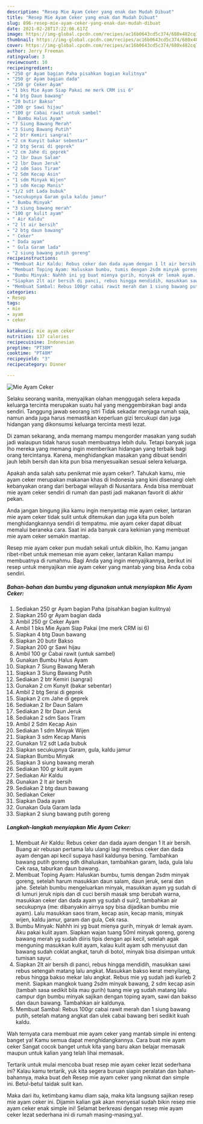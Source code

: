 ```yaml
---
description: "Resep Mie Ayam Ceker yang enak dan Mudah Dibuat"
title: "Resep Mie Ayam Ceker yang enak dan Mudah Dibuat"
slug: 896-resep-mie-ayam-ceker-yang-enak-dan-mudah-dibuat
date: 2021-02-28T17:22:06.617Z
image: https://img-global.cpcdn.com/recipes/ac16b0643cd5c374/680x482cq70/mie-ayam-ceker-foto-resep-utama.jpg
thumbnail: https://img-global.cpcdn.com/recipes/ac16b0643cd5c374/680x482cq70/mie-ayam-ceker-foto-resep-utama.jpg
cover: https://img-global.cpcdn.com/recipes/ac16b0643cd5c374/680x482cq70/mie-ayam-ceker-foto-resep-utama.jpg
author: Jerry Freeman
ratingvalue: 3
reviewcount: 10
recipeingredient:
- "250 gr Ayam bagian Paha pisahkan bagian kulitnya"
- "250 gr Ayam bagian dada"
- "250 gr Ceker Ayam"
- "1 bks Mie Ayam Siap Pakai me merk CRM isi 6"
- "4 btg Daun bawang"
- "20 butir Bakso"
- "200 gr Sawi hijau"
- "100 gr Cabai rawit untuk sambel"
- " Bumbu Halus Ayam"
- "7 Siung Bawang Merah"
- "3 Siung Bawang Putih"
- "2 btr Kemiri sangrai"
- "2 cm Kunyit bakar sebentar"
- "2 btg Serai di geprek"
- "2 cm Jahe di geprek"
- "2 lbr Daun Salam"
- "2 lbr Daun Jeruk"
- "2 sdm Saos Tiram"
- "2 Sdm Kecap Asin"
- "1 sdm Minyak Wijen"
- "3 sdm Kecap Manis"
- "1/2 sdt Lada bubuk"
- "secukupnya Garam gula kaldu jamur"
- " Bumbu Minyak"
- "3 siung bawang merah"
- "100 gr kulit ayam"
- " Air Kaldu"
- "2 lt air bersih"
- "2 btg daun bawang"
- " Ceker"
- " Dada ayam"
- " Gula Garam lada"
- "2 siung bawang putih goreng"
recipeinstructions:
- "Membuat Air Kaldu: Rebus ceker dan dada ayam dengan 1 lt air bersih. Buang air rebusan pertama lalu ulangi lagi merebus ceker dan dada ayam dengan api kecil supaya hasil kaldunya bening. Tambahkan bawang putih goreng sdh dihaluskan, tambahkan garam, lada, gula lalu Cek rasa, taburkan daun bawang."
- "Membuat Toping Ayam: Haluskan bumbu, tumis dengan 2sdm minyak goreng, setelah harum masukkan daun salam, daun jeruk, serai dan jahe. Setelah bumbu mengeluarkan minyak, masukkan ayam yg sudah di di lumuri jeruk nipis dan di cuci bersih masak smp berubah warna, masukkan ceker dan dada ayam yg sudah d suir2, tambahkan air secukupnya (me: dibanyakin airnya spy bisa dijadikan bumbu mie ayam). Lalu masukkan saos tiram, kecap asin, kecap manis, minyak wijen, kaldu jamur, garam dan gula, Cek rasa."
- "Bumbu Minyak: Nahhh ini yg buat mienya gurih, minyak dr lemak ayam. Aku pakai kulit ayam. Siapkan wajan tuang 50ml minyak goreng, goreng bawang merah yg sudah diiris tipis dengan api kecil, setelah agak menguning masukkan kulit ayam, kalau kulit ayam sdh menyusut dan bawang sudah coklat angkat, taruh di botol, minyak bisa disimpan untuk tumisan sayur."
- "Siapkan 2lt air bersih di panci, rebus hingga mendidih, masukkan sawi rebus setengah matang lalu angkat. Masukkan bakso kerat menyilang, rebus hingga bakso mekar lalu angkat. Rebus mie yg sudah jadi kurleb 2 menit. Siapkan mangkok tuang 2sdm minyak bawang, 2 sdm kecap asin (tambah sasa sedikit bila mau gurih) tuang mie yg sudah matang lalu campur dgn bumbu minyak sajikan dengan toping ayam, sawi dan bakso dan daun bawang. Tambahkan air kaldunya."
- "Membuat Sambal: Rebus 100gr cabai rawit merah dan 1 siung bawang putih, setelah matang angkat dan ulek cabai bawang beri sedikit kuah kaldu."
categories:
- Resep
tags:
- mie
- ayam
- ceker

katakunci: mie ayam ceker 
nutrition: 137 calories
recipecuisine: Indonesian
preptime: "PT38M"
cooktime: "PT48M"
recipeyield: "3"
recipecategory: Dinner

---
```



![Mie Ayam Ceker](https://img-global.cpcdn.com/recipes/ac16b0643cd5c374/680x482cq70/mie-ayam-ceker-foto-resep-utama.jpg)

Selaku seorang wanita, menyajikan olahan menggugah selera kepada keluarga tercinta merupakan suatu hal yang menggembirakan bagi anda sendiri. Tanggung jawab seorang istri Tidak sekadar menjaga rumah saja, namun anda juga harus memastikan keperluan gizi tercukupi dan juga hidangan yang dikonsumsi keluarga tercinta mesti lezat.

Di zaman  sekarang, anda memang mampu mengorder masakan yang sudah jadi walaupun tidak harus susah membuatnya lebih dulu. Tetapi banyak juga lho mereka yang memang ingin memberikan hidangan yang terbaik bagi orang tercintanya. Karena, menghidangkan masakan yang dibuat sendiri jauh lebih bersih dan kita pun bisa menyesuaikan sesuai selera keluarga. 



Apakah anda salah satu penikmat mie ayam ceker?. Tahukah kamu, mie ayam ceker merupakan makanan khas di Indonesia yang kini disenangi oleh kebanyakan orang dari berbagai wilayah di Nusantara. Anda bisa membuat mie ayam ceker sendiri di rumah dan pasti jadi makanan favorit di akhir pekan.

Anda jangan bingung jika kamu ingin menyantap mie ayam ceker, lantaran mie ayam ceker tidak sulit untuk ditemukan dan juga kita pun boleh menghidangkannya sendiri di tempatmu. mie ayam ceker dapat dibuat memalui beraneka cara. Saat ini ada banyak cara kekinian yang membuat mie ayam ceker semakin mantap.

Resep mie ayam ceker pun mudah sekali untuk dibikin, lho. Kamu jangan ribet-ribet untuk memesan mie ayam ceker, lantaran Kalian mampu membuatnya di rumahmu. Bagi Anda yang ingin menyajikannya, berikut ini resep untuk menyajikan mie ayam ceker yang mantab yang bisa Anda coba sendiri.

<!--inarticleads1-->

##### Bahan-bahan dan bumbu yang digunakan untuk menyiapkan Mie Ayam Ceker:

1. Sediakan 250 gr Ayam bagian Paha (pisahkan bagian kulitnya)
1. Siapkan 250 gr Ayam bagian dada
1. Ambil 250 gr Ceker Ayam
1. Ambil 1 bks Mie Ayam Siap Pakai (me merk CRM isi 6)
1. Siapkan 4 btg Daun bawang
1. Siapkan 20 butir Bakso
1. Siapkan 200 gr Sawi hijau
1. Ambil 100 gr Cabai rawit (untuk sambel)
1. Gunakan  Bumbu Halus Ayam
1. Siapkan 7 Siung Bawang Merah
1. Siapkan 3 Siung Bawang Putih
1. Sediakan 2 btr Kemiri (sangrai)
1. Gunakan 2 cm Kunyit (bakar sebentar)
1. Ambil 2 btg Serai di geprek
1. Siapkan 2 cm Jahe di geprek
1. Sediakan 2 lbr Daun Salam
1. Sediakan 2 lbr Daun Jeruk
1. Sediakan 2 sdm Saos Tiram
1. Ambil 2 Sdm Kecap Asin
1. Sediakan 1 sdm Minyak Wijen
1. Siapkan 3 sdm Kecap Manis
1. Gunakan 1/2 sdt Lada bubuk
1. Siapkan secukupnya Garam, gula, kaldu jamur
1. Siapkan  Bumbu Minyak
1. Siapkan 3 siung bawang merah
1. Sediakan 100 gr kulit ayam
1. Sediakan  Air Kaldu
1. Gunakan 2 lt air bersih
1. Sediakan 2 btg daun bawang
1. Sediakan  Ceker
1. Siapkan  Dada ayam
1. Gunakan  Gula Garam lada
1. Siapkan 2 siung bawang putih goreng




<!--inarticleads2-->

##### Langkah-langkah menyiapkan Mie Ayam Ceker:

1. Membuat Air Kaldu: Rebus ceker dan dada ayam dengan 1 lt air bersih. Buang air rebusan pertama lalu ulangi lagi merebus ceker dan dada ayam dengan api kecil supaya hasil kaldunya bening. Tambahkan bawang putih goreng sdh dihaluskan, tambahkan garam, lada, gula lalu Cek rasa, taburkan daun bawang.
1. Membuat Toping Ayam: Haluskan bumbu, tumis dengan 2sdm minyak goreng, setelah harum masukkan daun salam, daun jeruk, serai dan jahe. Setelah bumbu mengeluarkan minyak, masukkan ayam yg sudah di di lumuri jeruk nipis dan di cuci bersih masak smp berubah warna, masukkan ceker dan dada ayam yg sudah d suir2, tambahkan air secukupnya (me: dibanyakin airnya spy bisa dijadikan bumbu mie ayam). Lalu masukkan saos tiram, kecap asin, kecap manis, minyak wijen, kaldu jamur, garam dan gula, Cek rasa.
1. Bumbu Minyak: Nahhh ini yg buat mienya gurih, minyak dr lemak ayam. Aku pakai kulit ayam. Siapkan wajan tuang 50ml minyak goreng, goreng bawang merah yg sudah diiris tipis dengan api kecil, setelah agak menguning masukkan kulit ayam, kalau kulit ayam sdh menyusut dan bawang sudah coklat angkat, taruh di botol, minyak bisa disimpan untuk tumisan sayur.
1. Siapkan 2lt air bersih di panci, rebus hingga mendidih, masukkan sawi rebus setengah matang lalu angkat. Masukkan bakso kerat menyilang, rebus hingga bakso mekar lalu angkat. Rebus mie yg sudah jadi kurleb 2 menit. Siapkan mangkok tuang 2sdm minyak bawang, 2 sdm kecap asin (tambah sasa sedikit bila mau gurih) tuang mie yg sudah matang lalu campur dgn bumbu minyak sajikan dengan toping ayam, sawi dan bakso dan daun bawang. Tambahkan air kaldunya.
1. Membuat Sambal: Rebus 100gr cabai rawit merah dan 1 siung bawang putih, setelah matang angkat dan ulek cabai bawang beri sedikit kuah kaldu.




Wah ternyata cara membuat mie ayam ceker yang mantab simple ini enteng banget ya! Kamu semua dapat menghidangkannya. Cara buat mie ayam ceker Sangat cocok banget untuk kita yang baru akan belajar memasak maupun untuk kalian yang telah lihai memasak.

Tertarik untuk mulai mencoba buat resep mie ayam ceker lezat sederhana ini? Kalau kamu tertarik, yuk kita segera buruan siapin peralatan dan bahan-bahannya, maka buat deh Resep mie ayam ceker yang nikmat dan simple ini. Betul-betul taidak sulit kan. 

Maka dari itu, ketimbang kamu diam saja, maka kita langsung sajikan resep mie ayam ceker ini. Dijamin kalian gak akan menyesal sudah bikin resep mie ayam ceker enak simple ini! Selamat berkreasi dengan resep mie ayam ceker lezat sederhana ini di rumah masing-masing,ya!.

